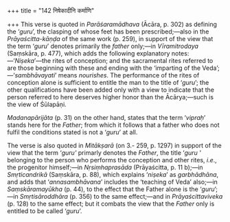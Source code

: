 +++
title = "142 निषेकादीनि कर्माणि"

+++
This verse is quoted in *Parāśaramādhava* (Ācāra, p. 302) as defining
the ‘*guru*’, the clasping of whose feet has been prescribed;—also in
the *Prāyaścitta-kāṇḍa* of the same work (p. 259), in support of the
view that the term ‘*guru*’ denotes primarily the *father* only;—in
*Vīramitrodaya* (Saṃskāra, p. 477), which adds the following explanatory
notes:—‘*Niṣeka*’—the rites of conception; and the sacramental rites
referred to are those beginning with these and ending with the
‘imparting of the Veda’;—‘*sambhāvayati*’ means *nourishes*. The
performance of the rites of conception alone is sufficient to entitle
the man to the title of ‘*guru*’; the other qualifications have been
added only with a view to indicate that the person referred to here
deserves higher honor than the Ācārya;—such is the view of Śūlapāṇi.

*Madanapārijāta* (p. 31) on the other hand, states that the term
‘*vipraḥ*’ stands here for the *Father*; from which it follows that a
father who does not fulfil the conditions stated is not a ‘*guru*’ at
all.

The verse is also quoted in *Mitākṣarā* (on 3.- 259, p. 1297) in support
of the view that the term ‘*guru'* primarly denotes the *Father*, the
title ‘*guru '* belonging to the person who performs the conception and
other rites, *i.e*., the progenitor himself;—in *Nṛsiṃhaprasāda*
(Prāyaścitta, p. 11 b);—in *Smṛticandrikā* (Saṃskāra, p. 88), which
explains ‘*niṣeka*’ as *garbhādhāna*, and adds that ‘*annasambhāvana*’
includes the ‘teaching of Veda’ also;—in *Saṃskāramayūkha* (p. 44), to
the effect that the Father alone is the ‘*guru*’;—in *Smṛtisāroddhāra*
(p. 356) to the same effect;—and in *Prāyaścittaviveka* (p. 128) to the
same effect; but it combats the view that the *Father* only is entitled
to be called ‘*guru*’.



